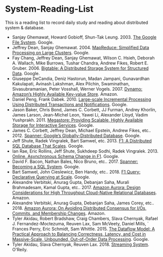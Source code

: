 # System-Reading-List
This is a reading list to record daily study and reading about distributed system & database.

* Sanjay Ghemawat, Howard Gobioff, Shun-Tak Leung. 2003. [The Google File System](paper/gfs-sosp2003.pdf). Google.
* Jeffrey Dean, Sanjay Ghemawat. 2004. [MapReduce: Simplified Data Processing on Large Clusters](paper/16cb30b4b92fd4989b8619a61752a2387c6dd474.pdf). Google.
* Fay Chang, Jeffrey Dean, Sanjay Ghemawat, Wilson C. Hsieh, Deborah A. Wallach, Mike Burrows, Tushar Chandra, Andrew Fikes, Robert E. Gruber. 2006. [Bigtable: A Distributed Storage System for Structured Data](bigtable-osdi06.pdf). Google.
* Giuseppe DeCandia, Deniz Hastorun, Madan Jampani, Gunavardhan Kakulapati, Avinash Lakshman, Alex Pilchin, Swaminathan, Sivasubramanian, Peter Vosshall, Werner Vogels. 2007. [Dynamo: Amazon’s Highly Available Key-value Store](paper/amazon-dynamo-sosp2007.pdf). Amazon.
* Daniel Peng, Frank Dabek. 2010. [Large-scale Incremental Processing
  Using Distributed Transactions and Notifications](paper/36726.pdf). Google.
* Jason Baker, Chris Bond, James C. Corbett, JJ Furman, Andrey Khorlin, James Larson, Jean-Michel Leon, Yawei Li, Alexander Lloyd, Vadim Yushprakh. 2011. [Megastore: Providing Scalable, Highly Available
  Storage for Interactive Services](paper/36971.pdf). Google.
* James C. Corbett, Jeffrey Dean, Michael Epstein, Andrew Fikes, etc.. 2012. [Spanner: Google’s Globally-Distributed Database](paper/osdi12-final-16.pdf). Google.
* Jeff Shute, Radek Vingralek, Bart Samwel, etc. 2013. [F1: A Distributed SQL Database That Scales](41344.pdf). Google.
* Ian Rae, Eric Rollins, Jeff Shute, Sukhdeep Sodhi, Radek Vingralek. 2013. [Online, Asynchronous Schema Change in F1](paper/41376.pdf). Google.
* David F. Bacon, Nathan Bales, Nico Bruno, etc.. 2017. [Spanner: Becoming a SQL System](paper/46103.pdf). Google.
* Bart Samwel, John Cieslewicz, Ben Handy, etc.. 2018. [F1 Query: Declarative Querying at Scale](paper/fa380016eccb33ac5e92c84f7b5eec136e73d3f1.pdf). Google.
* Alexandre Verbitski, Anurag Gupta, Debanjan Saha, Murali Brahmadesam, Kamal Gupta, etc.. 2017. [Amazon Aurora: Design Considerations for High
  Throughput Cloud-Native Relational Databases](paper/p1041-verbitski.pdf). Amazon.
* Alexandre Verbitski, Anurag Gupta, Debanjan Saha, James Corey, etc.. 2018. [Amazon Aurora: On Avoiding Distributed Consensus for I/Os, Commits, and Membership Changes](paper/Amazon-Aurora2.pdf). Amazon.
* Tyler Akidau, Robert Bradshaw, Craig Chambers, Slava Chernyak,
  Rafael J. Fernandez-Moctezuma, Reuven Lax, Sam McVeety, Daniel Mills, ´
  Frances Perry, Eric Schmidt, Sam Whittle. 2015. [The Dataflow Model: A Practical Approach to Balancing Correctness, Latency, and Cost in Massive-Scale, Unbounded, Out-of-Order Data Processing](paper/data_flow.pdf). Google.
* Tyler Akidau, Slava Chernyak, Reuven Lax. 2018. [Streaming System](<http://streamingsystems.net/>). O'Reily.

